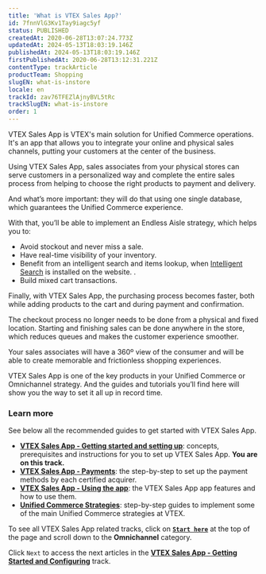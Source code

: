 ```yaml
---
title: 'What is VTEX Sales App?'
id: 7fnnVlG3Kv1Tay9iagc5yf
status: PUBLISHED
createdAt: 2020-06-28T13:07:24.773Z
updatedAt: 2024-05-13T18:03:19.146Z
publishedAt: 2024-05-13T18:03:19.146Z
firstPublishedAt: 2020-06-28T13:12:31.221Z
contentType: trackArticle
productTeam: Shopping
slugEN: what-is-instore
locale: en
trackId: zav76TFEZlAjnyBVL5tRc
trackSlugEN: what-is-instore
order: 1
---
```


VTEX Sales App is VTEX's main solution for Unified Commerce operations. It's an app that allows you to integrate your online and physical sales channels, putting your customers at the center of the business.

Using VTEX Sales App, sales associates from your physical stores can serve customers in a personalized way and complete the entire sales process from helping to choose the right products to payment and delivery. 

And what’s more important: they will do that using one single database, which guarantees the Unified Commerce experience.

With that, you’ll be able to implement an Endless Aisle strategy, which helps you to:

- Avoid stockout and never miss a sale.
- Have real-time visibility of your inventory.
- Benefit from an intelligent search and items lookup, when [Intelligent Search](/en/tracks/vtex-intelligent-search--19wrbB7nEQcmwzDPl1l4Cb/3qgT47zY08biLP3d5os3DG) is installed on the website. .
- Build mixed cart transactions.

Finally, with VTEX Sales App, the purchasing process becomes faster, both while adding products to the cart and during payment and confirmation.

The checkout process no longer needs to be done from a physical and fixed location. Starting and finishing sales can be done anywhere in the store, which reduces queues and makes the customer experience smoother.

Your sales associates will have a 360º view of the consumer and will be able to create memorable and frictionless shopping experiences.

VTEX Sales App is one of the key products in your Unified Commerce or Omnichannel strategy. And the guides and tutorials you’ll find here will show you the way to set it all up in record time. 

### Learn more

See below all the recommended guides to get started with VTEX Sales App.

* **[VTEX Sales App - Getting started and setting up](/en/tracks/instore-getting-started-and-setting-up--zav76TFEZlAjnyBVL5tRc)**: concepts, prerequisites and instructions for you to set up VTEX Sales App. **You are on this track.**
* **[VTEX Sales App - Payments](/en/tracks/instore-payments--43B4Nr7uZva5UdwWEt3PEy)**: the step-by-step to set up the payment methods by each certified acquirer.
* **[VTEX Sales App - Using the app](/en/tracks/instore-using-the-app--4BYzQIwyOHvnmnCYQgLzdr)**: the VTEX Sales App app features and how to use them.
* **[Unified Commerce Strategies](/en/tracks/unified-commerce-strategies--3WGDRRhc3vf1MJb9zGncnv)**: step-by-step guides to implement some of the main Unified Commerce strategies at VTEX.

To see all VTEX Sales App related tracks, click on **[`Start here`](/en/tracks/)** at the top of the page and scroll down to the **Omnichannel** category.

Click `Next` to access the next articles in the **[VTEX Sales App - Getting Started and Configuring](/pt/tracks/instore-primeiros-passos-e-configuracoes--zav76TFEZlAjnyBVL5tRc)** track.
